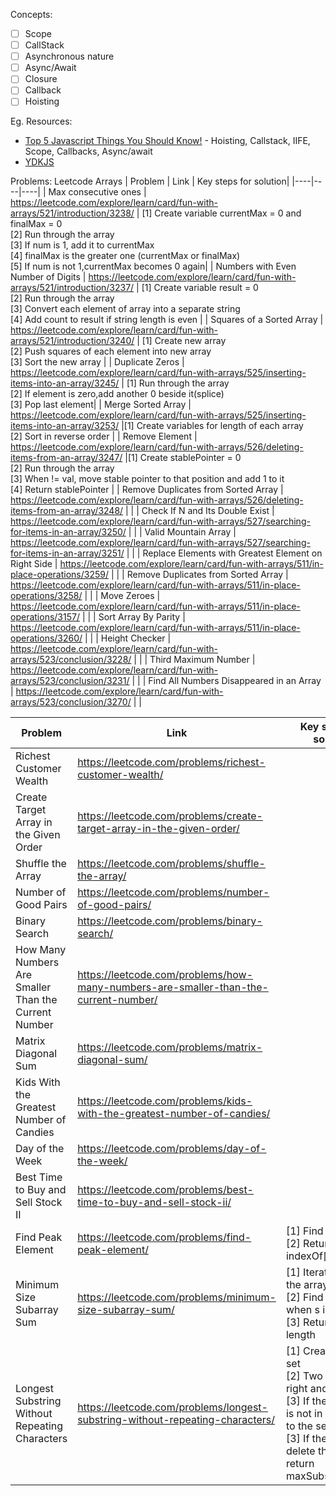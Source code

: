 Concepts:
- [ ] Scope
- [ ] CallStack
- [ ] Asynchronous nature
- [ ] Async/Await
- [ ] Closure
- [ ] Callback
- [ ] Hoisting

Eg. Resources:
* [Top 5 Javascript Things You Should Know!](https://www.youtube.com/watch?v=v0QTqHXiVNw) - Hoisting, Callstack, IIFE, Scope, Callbacks, Async/await
* [YDKJS](https://github.com/getify/You-Dont-Know-JS/blob/1st-ed/README.md)

Problems:
Leetcode Arrays
| Problem | Link | Key steps for solution| 
|----|----|----|
| Max consecutive ones | https://leetcode.com/explore/learn/card/fun-with-arrays/521/introduction/3238/ | [1] Create variable currentMax = 0 and finalMax = 0<br>  [2] Run through the array <br>  [3] If num is 1, add it to currentMax <br>  [4] finalMax is the greater one (currentMax or finalMax) <br> [5] If num is not 1,currentMax becomes 0 again|
| Numbers with Even Number of Digits | https://leetcode.com/explore/learn/card/fun-with-arrays/521/introduction/3237/ | [1] Create variable result = 0 <br> [2] Run through the array <br> [3] Convert each element of array into a separate string <br> [4] Add count to result if string length is even | 
| Squares of a Sorted Array | https://leetcode.com/explore/learn/card/fun-with-arrays/521/introduction/3240/ | [1] Create new array <br> [2] Push squares of each element into new array <br> [3] Sort the new array |
| Duplicate Zeros | https://leetcode.com/explore/learn/card/fun-with-arrays/525/inserting-items-into-an-array/3245/ | [1] Run through the array <br> [2] If element is zero,add another 0 beside it(splice) <br> [3] Pop last element|
| Merge Sorted Array | https://leetcode.com/explore/learn/card/fun-with-arrays/525/inserting-items-into-an-array/3253/ |[1] Create variables for length of each array <br> [2] Sort in reverse order |
| Remove Element | https://leetcode.com/explore/learn/card/fun-with-arrays/526/deleting-items-from-an-array/3247/ |[1] Create stablePointer = 0 <br> [2] Run through the array <br> [3] When != val, move stable pointer to that position and add 1 to it <br> [4] Return stablePointer |
| Remove Duplicates from Sorted Array | https://leetcode.com/explore/learn/card/fun-with-arrays/526/deleting-items-from-an-array/3248/ | |
| Check If N and Its Double Exist | https://leetcode.com/explore/learn/card/fun-with-arrays/527/searching-for-items-in-an-array/3250/ | |
| Valid Mountain Array | https://leetcode.com/explore/learn/card/fun-with-arrays/527/searching-for-items-in-an-array/3251/ | |
| Replace Elements with Greatest Element on Right Side | https://leetcode.com/explore/learn/card/fun-with-arrays/511/in-place-operations/3259/ | |
| Remove Duplicates from Sorted Array | https://leetcode.com/explore/learn/card/fun-with-arrays/511/in-place-operations/3258/ | |
| Move Zeroes | https://leetcode.com/explore/learn/card/fun-with-arrays/511/in-place-operations/3157/ | |
| Sort Array By Parity | https://leetcode.com/explore/learn/card/fun-with-arrays/511/in-place-operations/3260/ | |
| Height Checker | https://leetcode.com/explore/learn/card/fun-with-arrays/523/conclusion/3228/ | |
| Third Maximum Number | https://leetcode.com/explore/learn/card/fun-with-arrays/523/conclusion/3231/ | |
| Find All Numbers Disappeared in an Array | https://leetcode.com/explore/learn/card/fun-with-arrays/523/conclusion/3270/ | |



| Problem | Link | Key steps for solution |
|-----|-----|-----|
| Richest Customer Wealth | https://leetcode.com/problems/richest-customer-wealth/ | |
| Create Target Array in the Given Order | https://leetcode.com/problems/create-target-array-in-the-given-order/| |
| Shuffle the Array | https://leetcode.com/problems/shuffle-the-array/ | |       
| Number of Good Pairs | https://leetcode.com/problems/number-of-good-pairs/ | |          
| Binary Search | https://leetcode.com/problems/binary-search/ | |
| How Many Numbers Are Smaller Than the Current Number | https://leetcode.com/problems/how-many-numbers-are-smaller-than-the-current-number/ | |
| Matrix Diagonal Sum | https://leetcode.com/problems/matrix-diagonal-sum/ | |         
| Kids With the Greatest Number of Candies | https://leetcode.com/problems/kids-with-the-greatest-number-of-candies/ | |  
| Day of the Week | https://leetcode.com/problems/day-of-the-week/ | |   
| Best Time to Buy and Sell Stock II | https://leetcode.com/problems/best-time-to-buy-and-sell-stock-ii/ | |
| Find Peak Element | https://leetcode.com/problems/find-peak-element/ | [1] Find max <br> [2] Return indexOf[max]|
| Minimum Size Subarray Sum | https://leetcode.com/problems/minimum-size-subarray-sum/ | [1] Iterate through the array <br> [2] Find length when s is reached <br> [3] Return min length |
| Longest Substring Without Repeating Characters | https://leetcode.com/problems/longest-substring-without-repeating-characters/ | [1] Create a new set <br> [2] Two variables, right and left <br> [3] If the right one is not in set, add it to the set. <br> [3] If the set has it, delete the left one <br> return maxSubstringArray. |